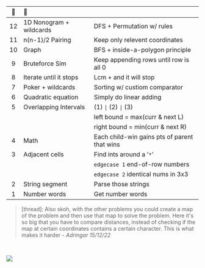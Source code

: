 :christmas_tree:|:santa:|<img src='https://deno.com/images/artwork/HypnoDeno.gif?__frsh_c=dad2' width='15px' /> 
:-: | :- | :-
12  | 1D Nonogram + wildcards          | DFS + Permutation w/ rules
11  | n(n-1)/2 Pairing                 | Keep only relevent coordinates 
10  | Graph                            | BFS + inside-a-polygon principle 
9   | Bruteforce  Sim                  | Keep appending rows until row is all 0
8   | Iterate until it stops           | Lcm + and it will stop
7   | Poker + wildcards                | Sorting w/ custiom comparator
6   | Quadratic equation               | Simply do linear adding 
5   | Overlapping Intervals            | (1) `\|` (2) `\|` (3) 
||| left bound = max(curr & next L) 
||| right bound = min(curr & next R) 
4   | Math                             | Each child-win gains pts of parent that wins 
3   | Adjacent cells                   | Find ints around a '`*`'
|||`edgecase 1` end-of-row numbers
|||`edgecase 2` identical nums in 3x3
2   | String segment                   | Parse those strings
1   | Number words                     | Get number words

>  [thread]: Also skoh, with the other problems you could create a map of the problem and then use that map to solve the problem. Here it's so big that you have to compare distances, instead of checking if the map at certain coordinates contains a certain character. This is what makes it harder - _Adringar 15/12/22_

&#8203;

![](https://i.imgur.com/xbrhMMC.png)

<!------------ FOOTNOTE ------------>

<!--

# &#8203;

Export session
```j
$ export AOC_SESSION=...
```

Python
- fetching: using `os.getenv` 

 Typescript
- HMR using Denon: run `denon start Filename.ts`
- non-watch mode: run `sh Deno.sh {1|2|...}`



Install Deno
```
✗ curl -fsSL https://deno.land/x/install/install.sh | sh
✗ which deno
✗ export AOC_SESSION=abc123
✗ printenv
✗ deno run --allow-read --allow-env --allow-net File.ts
```
Install Denon
```
✗ deno install --allow-read --allow-run -f https://deno.land/x/denon/denon.ts
✗ denon start File.ts
```
Write a denon.json
```
{
  "scripts": {
    "start": {
      "cmd": "deno run",
      "watch": true,
      "allow": ["read", "net", "env"],
      "ext": "ts",
      "unstable": true
    }
  }
}
```

-->
